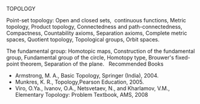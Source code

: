 ---
---
TOPOLOGY

Point-set topology: Open and closed sets,  continuous functions, Metric
topology, Product topology, Connectedness and path-connectedness, Compactness,
Countability axioms, Separation axioms, Complete metric spaces, Quotient
topology, Topological groups, Orbit spaces.

The fundamental group: Homotopic maps, Construction of the fundamental group,
Fundamental group of the circle, Homotopy type, Brouwer's fixed-point theorem,
Separation of the plane.
 
Recommended Books

* Armstrong, M. A., Basic Topology, Springer (India), 2004.
* Munkres, K. R., Topology,Pearson Education, 2005. 
* Viro, O.Ya., Ivanov, O.A., Netsvetaev, N., and Kharlamov, V.M., Elementary
  Topology: Problem Textbook, AMS, 2008

